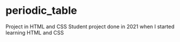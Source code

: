 # periodic_table
Project in HTML and CSS
Student project done in 2021 when I started learning HTML and CSS
